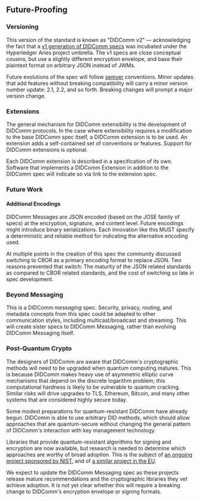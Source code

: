 ## Future-Proofing

### Versioning

This version of the standard is known as "DIDComm v2" &mdash; acknowledging the fact that a [v1 generation of DIDComm specs](https://github.com/hyperledger/aries-rfcs/blob/master/concepts/0005-didcomm/README.md) was incubated under the Hyperledger Aries project umbrella. The v1 specs are close conceptual cousins, but use a slightly different encryption envelope, and base their plaintext format on arbitrary JSON instead of JWMs.

Future evolutions of the spec will follow [semver](https://semver.org) conventions. Minor updates that add features without breaking compatibility will carry a minor version number update: 2.1, 2.2, and so forth. Breaking changes will prompt a major version change.

### Extensions

The general mechanism for DIDComm extensibility is the development of DIDComm protocols. In the case where extensibility requires a modification to the base DIDComm spec itself, a DIDComm extension is to be used. An extension adds a self-contained set of conventions or features. Support for DIDComm extensions is optional.

Each DIDComm extension is described in a specification of its own. Software that implements a DIDComm Extension in addition to the DIDComm spec will indicate so via link to the extension spec.

### Future Work

#### Additional Encodings

DIDComm Messages are JSON encoded (based on the JOSE family of specs) at the encryption, signature, and content level. Future encodings might introduce binary serializations. Each innovation like this MUST specify a deterministic and reliable method for indicating the alternative encoding used.

At multiple points in the creation of this spec the community discussed switching to CBOR as a primary encoding format to replace JSON. Two reasons prevented that switch: The maturity of the JSON related standards as compared to CBOR related standards, and the cost of switching so late in spec development.

### Beyond Messaging

This is a DIDComm _messaging_ spec. Security, privacy, routing, and metadata concepts from this spec could be adapted to other communication styles, including multicast/broadcast and streaming. This will create sister specs to DIDComm Messaging, rather than evolving DIDComm Messaging itself. 

### Post-Quantum Crypto

The designers of DIDComm are aware that DIDComm's cryptographic methods will need to be upgraded when quantum computing matures. This is because DIDComm makes heavy use of asymmetric elliptic curve mechanisms that depend on the discrete logarithm problem; this computational hardness is likely to be vulnerable to quantum cracking. Similar risks will drive upgrades to TLS, Ethereum, Bitcoin, and many other systems that are considered highly secure today.

Some modest preparations for quantum-resistant DIDComm have already begun. DIDComm is able to use arbitrary DID methods, which should allow approaches that are quantum-secure without changing the general pattern of DIDComm's interaction with key management technology.

Libraries that provide quantum-resistant algorithms for signing and encryption are now available, but research is needed to determine which approaches are worthy of broad adoption. This is the subject of [an ongoing project sponsored by NIST](https://csrc.nist.gov/projects/post-quantum-cryptography), and of [a similar project in the EU](https://ec.europa.eu/digital-single-market/en/news/future-quantum-eu-countries-plan-ultra-secure-communication-network).

We expect to update the DIDComm Messaging spec as these projects release mature recommendations and the cryptographic libraries they vet achieve adoption. It is not yet clear whether this will require a breaking change to DIDComm's encryption envelope or signing formats.